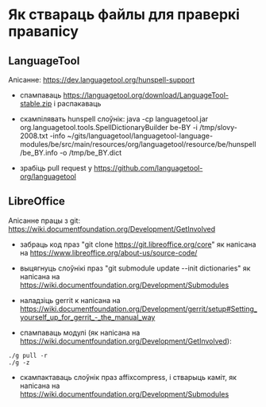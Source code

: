 # Як ствараць файлы для праверкі правапісу

## LanguageTool

Апісанне: https://dev.languagetool.org/hunspell-support

- спампаваць https://languagetool.org/download/LanguageTool-stable.zip і распакаваць

- скампілявать hunspell слоўнік: java -cp languagetool.jar org.languagetool.tools.SpellDictionaryBuilder be-BY -i /tmp/slovy-2008.txt -info ~/gits/languagetool/languagetool-language-modules/be/src/main/resources/org/languagetool/resource/be/hunspell/be_BY.info -o /tmp/be_BY.dict

- зрабіць pull request у https://github.com/languagetool-org/languagetool

## LibreOffice

Апісанне працы з git: https://wiki.documentfoundation.org/Development/GetInvolved

- забраць код праз "git clone https://git.libreoffice.org/core" як напісана на https://www.libreoffice.org/about-us/source-code/

- выцягнуць слоўнікі праз "git submodule update --init dictionaries" як напісана на https://wiki.documentfoundation.org/Development/Submodules

- наладзіць gerrit к напісана на https://wiki.documentfoundation.org/Development/gerrit/setup#Setting_yourself_up_for_gerrit_-_the_manual_way

- спампаваць модулі (як напісана на https://wiki.documentfoundation.org/Development/GetInvolved):

```
./g pull -r
./g -z
```

- скампактаваць слоўнік праз affixcompress, і стварыць каміт, як напісана на https://wiki.documentfoundation.org/Development/Submodules
